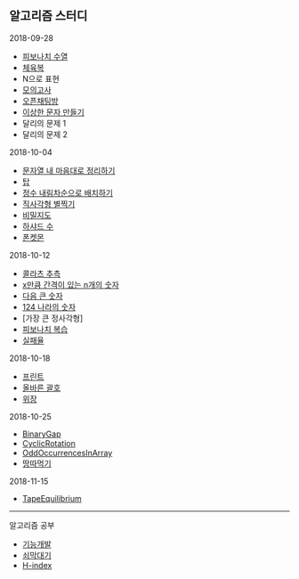알고리즘 스터디
---

2018-09-28
- [피보나치 수열]
- [체육복]
- N으로 표현
- [모의고사]
- [오픈채팅방]
- [이상한 문자 만들기]
- 달리의 문제 1
- 달리의 문제 2

2018-10-04
- [문자열 내 마음대로 정리하기]
- [탑]
- [정수 내림차순으로 배치하기]
- [직사각형 별찍기]
- [비밀지도]
- [하샤드 수]
- [폰켓몬]

2018-10-12
- [콜라츠 추측]
- [x만큼 간격이 있는 n개의 숫자]
- [다음 큰 숫자]
- [124 나라의 숫자]
- [가장 큰 정사각형]
- [피보나치 복습]
- [실패율]

2018-10-18
- [프린트]
- [올바른 괄호]
- [위장]

2018-10-25
- [BinaryGap]
- [CyclicRotation]
- [OddOccurrencesInArray]
- [땅따먹기]

2018-11-15
- [TapeEquilibrium](https://gist.github.com/cohily12/9a446410885ca64622d8322a0fd3962b)
------------------------------

알고리즘 공부
- [기능개발]
- [쇠막대기]
- [H-index]

[기능개발]: https://gist.github.com/cohily12/63a3e5fda521ce524c561f98f5a66d0b
[쇠막대기]: https://gist.github.com/cohily12/9decafe75046334ab471005af39a8be4
[H-index]: https://gist.github.com/cohily12/503ca570df45d75ddd41dbdaf7cbfff9

[피보나치 수열]: https://gist.github.com/cohily12/27cd16817c1299694a19a8c7e76966e9
[체육복]: https://gist.github.com/cohily12/837c77b95fedd16a58703c8ab0faa4c6
[모의고사]: https://gist.github.com/cohily12/bb6cb26400df069baf09f50b857e72be
[오픈채팅방]: https://gist.github.com/cohily12/2786d727d8f5a98dc1781560edcedf1c
[이상한 문자 만들기]: https://gist.github.com/cohily12/bed3d91da11e257a3352908cf0972126

[문자열 내 마음대로 정리하기]: https://gist.github.com/cohily12/9cee224aeacef4b3103f2393cc20b194
[탑]: https://gist.github.com/cohily12/be06f4c7f906b15b10fb13d5ecb2f398
[정수 내림차순으로 배치하기]: https://gist.github.com/cohily12/0c76c5bf06e326c3e2ff761afdc6824d
[직사각형 별찍기]: https://gist.github.com/cohily12/067b57559c05ebaacc99bd0e086a75a7
[비밀지도]: https://gist.github.com/cohily12/c67ce9a97ca3b6df3340aa8bcc25d787
[하샤드 수]: https://gist.github.com/cohily12/43bba158b8f0bc2bb72402182aec105f
[폰켓몬]: https://gist.github.com/cohily12/f3945f7200a62c9e6149043ee525e80b

[콜라츠 추측]: https://gist.github.com/cohily12/52ff64dc8a6b3eba73640e69d65edf8a
[x만큼 간격이 있는 n개의 숫자]: https://gist.github.com/cohily12/18dd25a92ce714d3720e705be6357851
[다음 큰 숫자]: https://gist.github.com/cohily12/730959c9f783ea3b78290b205e0e7ca8
[피보나치 복습]: https://gist.github.com/cohily12/2a9933cb12ff5d7e12fc4f4b93994d2f
[124 나라의 숫자]: https://gist.github.com/cohily12/6c779cca6dd59761bb33de2fe7d0e516
[실패율]: https://gist.github.com/cohily12/d309f12143ef50207f1bb2f50d1a2568

[올바른 괄호]: https://gist.github.com/cohily12/a07657b756c0522450e711046b510ad4
[위장]: https://gist.github.com/cohily12/21fae1e829976653734982b87be33e41
[프린트]: https://gist.github.com/cohily12/4545a8e660502ec22b06f6c3f3869207

[BinaryGap]: https://gist.github.com/cohily12/99a8ba45bef8f123efbedd9251a11fcb
[CyclicRotation]: https://gist.github.com/cohily12/f7d5d14eb6fc0e7423be6dc983b090ee
[OddOccurrencesInArray]: https://gist.github.com/cohily12/eaf5029e07a10d071161078f83cdd114
[땅따먹기]: https://gist.github.com/cohily12/8c87b23168a18934642a36c9e872c492

